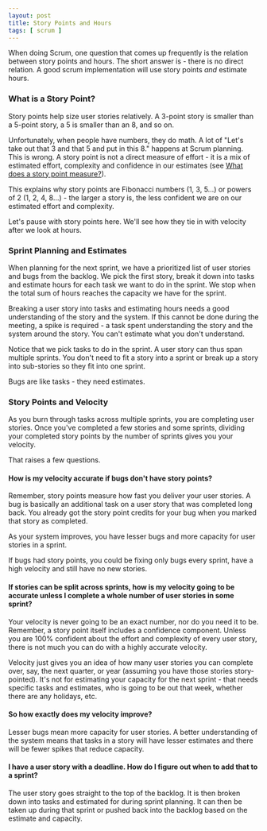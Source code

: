 ```yaml
---
layout: post
title: Story Points and Hours
tags: [ scrum ]
---
```


When doing Scrum, one question that comes up frequently is the relation between story points and hours. The short answer is - there is no direct relation. A good scrum implementation will use story points _and_ estimate hours.

### What is a Story Point?

Story points help size user stories relatively. A 3-point story is smaller than a 5-point story, a 5 is smaller than an 8, and so on.

Unfortunately, when people have numbers, they do math. A lot of "Let's take out that 3 and that 5 and put in this 8." happens at Scrum planning. This is wrong. A story point is not a direct measure of effort - it is a mix of estimated effort, complexity and confidence in our estimates (see [What does a story point measure?](https://pm.stackexchange.com/a/2766)).

This explains why story points are Fibonacci numbers (1, 3, 5…) or powers of 2 (1, 2, 4, 8…) - the larger a story is, the less confident we are on our estimated effort and complexity.

Let's pause with story points here. We'll see how they tie in with velocity after we look at hours.

### Sprint Planning and Estimates

When planning for the next sprint, we have a prioritized list of user stories and bugs from the backlog. We pick the first story, break it down into tasks and estimate hours for each task we want to do in the sprint. We stop when the total sum of hours reaches the capacity we have for the sprint.

Breaking a user story into tasks and estimating hours needs a good understanding of the story and the system. If this cannot be done during the meeting, a spike is required - a task spent understanding the story and the system around the story. You can't estimate what you don't understand.

Notice that we pick tasks to do in the sprint. A user story can thus span multiple sprints. You don't need to fit a story into a sprint or break up a story into sub-stories so they fit into one sprint.

Bugs are like tasks - they need estimates.

### Story Points and Velocity

As you burn through tasks across multiple sprints, you are completing user stories. Once you've completed a few stories and some sprints, dividing your completed story points by the number of sprints gives you your velocity.

That raises a few questions.

#### How is my velocity accurate if bugs don't have story points?

Remember, story points measure how fast you deliver your user stories. A bug is basically an additional task on a user story that was completed long back. You already got the story point credits for your bug when you marked that story as completed.

As your system improves, you have lesser bugs and more capacity for user stories in a sprint.

If bugs had story points, you could be fixing only bugs every sprint, have a high velocity and still have no new stories.

#### If stories can be split across sprints, how is my velocity going to be accurate unless I complete a whole number of user stories in some sprint?

Your velocity is never going to be an exact number, nor do you need it to be. Remember, a story point itself includes a confidence component. Unless you are 100% confident about the effort and complexity of every user story, there is not much you can do with a highly accurate velocity.

Velocity just gives you an idea of how many user stories you can complete over, say, the next quarter, or year (assuming you have those stories story-pointed). It's not for estimating your capacity for the next sprint - that needs specific tasks and estimates, who is going to be out that week, whether there are any holidays, etc.

#### So how exactly does my velocity improve?

Lesser bugs mean more capacity for user stories. A better understanding of the system means that tasks in a story will have lesser estimates and there will be fewer spikes that reduce capacity.

#### I have a user story with a deadline. How do I figure out when to add that to a sprint?

The user story goes straight to the top of the backlog. It is then broken down into tasks and estimated for during sprint planning. It can then be taken up during that sprint or pushed back into the backlog based on the estimate and capacity.
